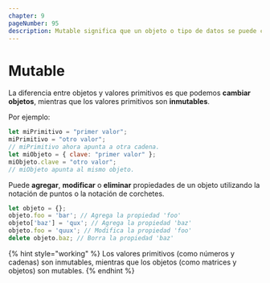 ```yaml
---
chapter: 9
pageNumber: 95
description: Mutable significa que un objeto o tipo de datos se puede cambiar después de su creación, mientras que "inmutable" significa que no se puede cambiar. Los objetos mutables permiten modificar su estado interno, mientras que los objetos inmutables devuelven nuevas instancias con cambios, dejando el original sin cambios.
---
```

# Mutable

La diferencia entre objetos y valores primitivos es que podemos **cambiar objetos**, mientras que los valores primitivos son **inmutables**.

Por ejemplo:

```javascript
let miPrimitivo = "primer valor";
miPrimitivo = "otro valor";
// miPrimitivo ahora apunta a otra cadena.
let miObjeto = { clave: "primer valor" };
miObjeto.clave = "otro valor";
// miObjeto apunta al mismo objeto.
```

Puede **agregar**, **modificar** o **eliminar** propiedades de un objeto utilizando la notación de puntos o la notación de corchetes.

```javascript
let objeto = {};
objeto.foo = 'bar'; // Agrega la propiedad 'foo'
objeto['baz'] = 'qux'; // Agrega la propiedad 'baz'
objeto.foo = 'quux'; // Modifica la propiedad 'foo'
delete objeto.baz; // Borra la propiedad 'baz'
```

{% hint style="working" %}
Los valores primitivos (como números y cadenas) son inmutables, mientras que los objetos (como matrices y objetos) son mutables.
{% endhint %}
